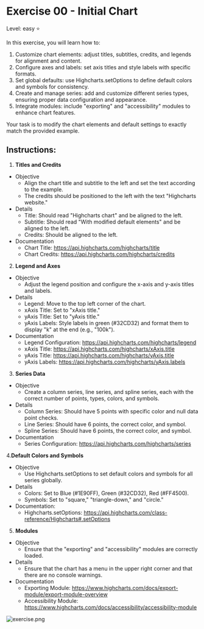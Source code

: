 # Exercise 00 - Initial Chart
Level: easy ⭐

In this exercise, you will learn how to:
1. Customize chart elements: adjust titles, subtitles, credits, and legends for alignment and content.
2. Configure axes and labels: set axis titles and style labels with specific formats.
3. Set global defaults: use Highcharts.setOptions to define default colors and symbols for consistency.
4. Create and manage series: add and customize different series types, ensuring proper data configuration and appearance.
5. Integrate modules: include "exporting" and "accessibility" modules to enhance chart features.


Your task is to modify the chart elements and default settings to exactly match the provided example. 
## Instructions:
1. **Titles and Credits**
* Objective
  * Align the chart title and subtitle to the left and set the text according to the example.
  * The credits should be positioned to the left with the text "Highcharts website."
* Details
  * Title: Should read "Highcharts chart" and be aligned to the left.
  * Subtitle: Should read "With modified default elements" and be aligned to the left.
  * Credits: Should be aligned to the left.
* Documentation
  * Chart Title: https://api.highcharts.com/highcharts/title
  * Chart Credits: https://api.highcharts.com/highcharts/credits

2. **Legend and Axes**
* Objective
  * Adjust the legend position and configure the x-axis and y-axis titles and labels.
* Details
  * Legend: Move to the top left corner of the chart.
  * xAxis Title: Set to "xAxis title."
  * yAxis Title: Set to "yAxis title."
  * yAxis Labels: Style labels in green (#32CD32) and format them to display "k" at the end (e.g., "100k").
* Documentation
  * Legend Configuration: https://api.highcharts.com/highcharts/legend
  * xAxis Title: https://api.highcharts.com/highcharts/xAxis.title
  * yAxis Title: https://api.highcharts.com/highcharts/yAxis.title
  * yAxis Labels: https://api.highcharts.com/highcharts/yAxis.labels

3. **Series Data**
* Objective
  * Create a column series, line series, and spline series, each with the correct number of points, types, colors, and symbols.
* Details
  * Column Series: Should have 5 points with specific color and null data point checks.
  * Line Series: Should have 6 points, the correct color, and symbol.
  * Spline Series: Should have 6 points, the correct color, and symbol.
* Documentation
  * Series Configuration: https://api.highcharts.com/highcharts/series

4.**Default Colors and Symbols**
* Objective
  * Use Highcharts.setOptions to set default colors and symbols for all series globally.
* Details
  * Colors: Set to Blue (#1E90FF), Green (#32CD32), Red (#FF4500).
  * Symbols: Set to "square," "triangle-down," and "circle."
* Documentation:
  * Highcharts.setOptions: https://api.highcharts.com/class-reference/Highcharts#.setOptions

5. **Modules**
* Objective
  * Ensure that the "exporting" and "accessibility" modules are correctly loaded.
* Details
  * Ensure that the chart has a menu in the upper right corner and that there are no console warnings.
* Documentation
  * Exporting Module: https://www.highcharts.com/docs/export-module/export-module-overview
  * Accessibility Module: https://www.highcharts.com/docs/accessibility/accessibility-module



![exercise.png](exercise.png)
